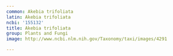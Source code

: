 ```yaml
---
common: Akebia trifoliata
latin: Akebia trifoliata
ncbi: '155132'
title: Akebia trifoliata
group: Plants and Fungi
image: http://www.ncbi.nlm.nih.gov/Taxonomy/taxi/images/4291

---
```

